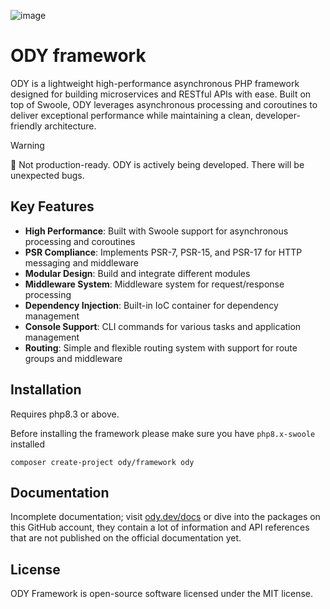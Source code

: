 ![image](https://github.com/odysee-dev/.github/blob/master/profile/cover.png?raw=true)
# ODY framework
ODY is a lightweight high-performance asynchronous PHP framework designed for building microservices and RESTful APIs with ease. Built on top of Swoole, ODY leverages asynchronous processing and coroutines to deliver exceptional performance while maintaining a clean, developer-friendly architecture.

> [!WARNING]
> 🚧 Not production-ready. ODY is actively being developed. There will be unexpected bugs.

## Key Features

- **High Performance**: Built with Swoole support for asynchronous processing and coroutines
- **PSR Compliance**: Implements PSR-7, PSR-15, and PSR-17 for HTTP messaging and middleware
- **Modular Design**: Build and integrate different modules
- **Middleware System**: Middleware system for request/response processing
- **Dependency Injection**: Built-in IoC container for dependency management
- **Console Support**: CLI commands for various tasks and application management
- **Routing**: Simple and flexible routing system with support for route groups and middleware

## Installation

Requires php8.3 or above.

Before installing the framework please make sure you have `php8.x-swoole` installed

```
composer create-project ody/framework ody
```

## Documentation

Incomplete documentation; visit [ody.dev/docs](https://ody.dev/docs) or dive into the packages on this GitHub account,
they contain a lot of information and API references that are not published on the official documentation yet.

## License

ODY Framework is open-source software licensed under the MIT license.


